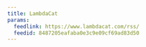 ```yaml
---
title: LambdaCat
params:
  feedlink: https://www.lambdacat.com/rss/
  feedid: 8487205eafaba0e3c9e09cf69ad83d50
---
```

